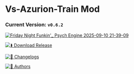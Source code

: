 # Vs-Azurion-Train Mod
### **Current Version:** `v0.6.2`

[![Friday Night Funkin'_ Psych Engine 2025-09-10 21-39-09](./art/Friday%20Night%20Funkin'_%20Psych%20Engine%202025-09-10%2021-39-09.gif)](https://www.youtube.com/watch?v=G-SoZl2J1t0)


[![⬇️ Download Release](https://img.shields.io/badge/Download-Recent-gray?style=for-the-badge&logo=github&logoColor=white)](https://github.com/ezura-azur/Vs-Azurion-Train/releases)

[![📜 Changelogs](https://img.shields.io/badge/See-Changelogs-gray?style=for-the-badge&logo=github&logoColor=white)](https://github.com/ezura-azur/Vs-Azurion-Train/blob/main/Changelog.md)

[![👥 Authors](https://img.shields.io/badge/See-Authors-gray?style=for-the-badge&logo=github&logoColor=white)](https://github.com/ezura-azur/Vs-Azurion-Train/blob/main/AUTHORS.md)
